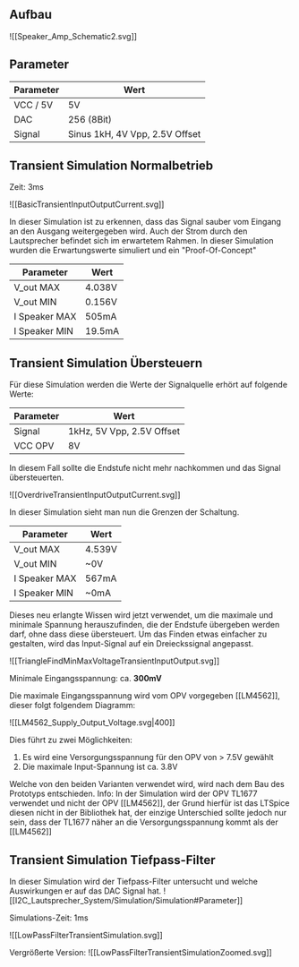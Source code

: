 ## Aufbau

![[Speaker_Amp_Schematic2.svg]]


## Parameter

| Parameter | Wert |
| ----------|------|
| VCC / 5V | 5V |
| DAC | 256 (8Bit) |
| Signal | Sinus 1kH, 4V Vpp, 2.5V Offset |

## Transient Simulation Normalbetrieb

Zeit: 3ms

![[BasicTransientInputOutputCurrent.svg]]

In dieser Simulation ist zu erkennen, dass das Signal sauber vom Eingang an den Ausgang weitergegeben wird. Auch der Strom durch den Lautsprecher befindet sich im erwartetem Rahmen.
In dieser Simulation wurden die Erwartungswerte simuliert und ein "Proof-Of-Concept"

| Parameter | Wert |
| ----------|------|
| V_out MAX | 4.038V |
| V_out MIN | 0.156V |
| I Speaker MAX | 505mA |
| I Speaker MIN | 19.5mA |


## Transient Simulation Übersteuern

Für diese Simulation werden die Werte der Signalquelle erhört auf folgende Werte:

| Parameter | Wert |
| -|-|
| Signal | 1kHz, 5V Vpp, 2.5V Offset |
| VCC OPV | 8V |

In diesem Fall sollte die Endstufe nicht mehr nachkommen und das Signal übersteuerten. 

![[OverdriveTransientInputOutputCurrent.svg]]

In dieser Simulation sieht man nun die Grenzen der Schaltung.

| Parameter | Wert |
| ----------|------|
| V_out MAX | 4.539V |
| V_out MIN | ~0V |
| I Speaker MAX | 567mA |
| I Speaker MIN | ~0mA |


Dieses neu erlangte Wissen wird jetzt verwendet, um die maximale und minimale Spannung herauszufinden, die der Endstufe übergeben werden darf, ohne dass diese übersteuert.
Um das Finden etwas einfacher zu gestalten, wird das Input-Signal auf ein Dreieckssignal angepasst.

![[TriangleFindMinMaxVoltageTransientInputOutput.svg]]

Minimale Eingangsspannung: ca. __300mV__ 

Die maximale Eingangsspannung wird vom OPV vorgegeben [[LM4562]], dieser folgt folgendem Diagramm:

![[LM4562_Supply_Output_Voltage.svg|400]]

Dies führt zu zwei Möglichkeiten:
1. Es wird eine Versorgungsspannung für den OPV von > 7.5V gewählt
2. Die maximale Input-Spannung ist ca. 3.8V

Welche von den beiden Varianten verwendet wird, wird nach dem Bau des Prototyps entschieden. 
Info: In der Simulation wird der OPV TL1677 verwendet und nicht der OPV [[LM4562]], der Grund hierfür ist das LTSpice diesen nicht in der Bibliothek hat, der einzige Unterschied sollte jedoch nur sein, dass der TL1677 näher an die Versorgungsspannung kommt als der [[LM4562]]


## Transient Simulation Tiefpass-Filter

In dieser Simulation wird der Tiefpass-Filter untersucht und welche Auswirkungen er auf das DAC Signal hat.
![[I2C_Lautsprecher_System/Simulation/Simulation#Parameter]]

Simulations-Zeit: 1ms

![[LowPassFilterTransientSimulation.svg]]

Vergrößerte Version:
![[LowPassFilterTransientSimulationZoomed.svg]]